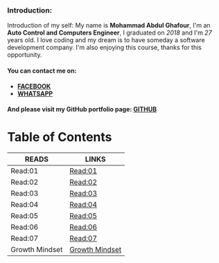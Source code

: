 
### Introduction:
Introduction of my self:
My name is **Mohammad Abdul Ghafour**, I'm an **Auto Control and Computers Engineer**, I graduated on *2018* and I'm *27* years old.
I love coding and my dream is to have someday a software development company.
I'm also enjoying this course, thanks for this opportunity.
#### You can contact me on:
* **[FACEBOOK](https://ar-ar.facebook.com/)**
* **[WHATSAPP](https://www.whatsapp.com/)**

#### And please visit my GitHub portfolio page: [GITHUB](https://github.com/Mohammad-Abdul-Ghafour)

# Table of Contents

READS | LINKS
--------- | ---------
Read:01 | [Read:01](https://mohammad-abdul-ghafour.github.io/reading-notes/Read:01)
Read:02 | [Read:02](https://mohammad-abdul-ghafour.github.io/reading-notes/Read:02)
Read:03 | [Read:03](https://mohammad-abdul-ghafour.github.io/reading-notes/Read:03)
Read:04 | [Read:04](https://mohammad-abdul-ghafour.github.io/reading-notes/Read:04)
Read:05 | [Read:05](https://mohammad-abdul-ghafour.github.io/reading-notes/Read:05)
Read:06 | [Read:06](https://mohammad-abdul-ghafour.github.io/reading-notes/Read:06)
Read:07 | [Read:07](https://mohammad-abdul-ghafour.github.io/reading-notes/Read:06)
Growth Mindset | [Growth Mindset](https://mohammad-abdul-ghafour.github.io/reading-notes/Growth-Mindset)
